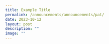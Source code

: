 ```yaml
---
title: Example Title
permalink: /announcements/announcements/pat/
date: 2023-10-12
layout: post
description: ""
image: ""
---
```

